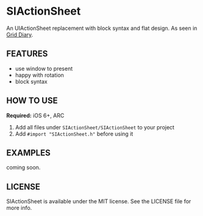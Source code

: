 SIActionSheet
=============

An UIActionSheet replacement with block syntax and flat design. As seen in [Grid Diary](http://griddiaryapp.com/).

## FEATURES

- use window to present
- happy with rotation
- block syntax

## HOW TO USE

**Required:** iOS 6+, ARC

1. Add all files under `SIActionSheet/SIActionSheet` to your project
3. Add `#import "SIActionSheet.h"` before using it

## EXAMPLES

coming soon.

## LICENSE

SIActionSheet is available under the MIT license. See the LICENSE file for more info.